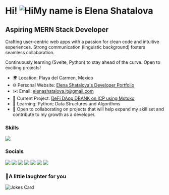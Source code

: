 <h1 style="text-wrap: balance;">Hi! <img src="https://user-images.githubusercontent.com/18350557/176309783-0785949b-9127-417c-8b55-ab5a4333674e.gif" alt="Hi" />My name is Elena Shatalova</h1>
<h2 style="text-wrap: balance;"> Aspiring MERN Stack Developer</h2>

<!-- <img src="https://github.com/Shinagawa-monkey/Shinagawa-monkey/blob/main/octocat.png" align="right" width="320" />  -->
<p style="text-wrap: pretty;">Crafting user-centric web apps with a passion for clean code and intuitive experiences. Strong communication (linguistic background) fosters seamless collaboration.</p> 
<p style="text-wrap: pretty;">Continuously learning (Svelte, Python) to stay ahead of the curve. Open to exciting projects!</p>
    <ul style="text-wrap: pretty;">
      <li>🌍 Location: Playa del Carmen, Mexico</li>
      <li>🌐 Personal Website: <a href="https://elena-shatalova-portfolio.vercel.app/">Elena Shatalova's Developer Portfolio</a></li>
      <li>✉️ Email: <a href="mailto:elenashatalova.it@gmail.com">elenashatalova.it@gmail.com</a></li>
      <li>🚀 Current Project: <a href="https://khnm5-qiaaa-aaaap-aam6a-cai.ic0.app/">DeFi DApp DBANK on ICP using Motoko</a></li>
      <li>🧠 Learning: Python; Data Structures and Algorithms</li>
      <li>🤝 Open to collaborating on projects that will help expand my skill set and contribute to my growth as a developer.</li>
    </ul>

### Skills

<p align="left">
  <a href="https://skillicons.dev">
    <img src="https://skillicons.dev/icons?i=js,ts,react,redux,nodejs,express,mongo,svelte,php,ruby,git,html,css,jquery,webpack,babel,vite,bootstrap,sass,tailwind,mysql,postgres,firebase,heroku,vercel,figma,threejs,pug,svg,bash,powershell,npm,postman,wordpress,vscode,regex&perline=9" />
  </a>
</p>

### Socials

<p align="left"> 
  <a href="https://www.codepen.io/shinagawa-monkey" target="_blank" rel="noreferrer"><img src="https://skillicons.dev/icons?i=codepen" /></a> 
  <a href="https://www.dev.to//shinagawamonkey" target="_blank" rel="noreferrer"><img src="https://skillicons.dev/icons?i=devto" /></a>
  <a href="https://discord.com/users/shinagawaMonkey#9910" target="_blank" rel="noreferrer"><img src="https://skillicons.dev/icons?i=discord" /></a> 
  <a href="https://www.github.com/Shinagawa-monkey" target="_blank" rel="noreferrer"><img src="https://skillicons.dev/icons?i=github" /></a> 
  <a href="https://www.linkedin.com/in/elena-shatalova/" target="_blank" rel="noreferrer"><img src="https://skillicons.dev/icons?i=linkedin" /></a> 
  <a href="https://www.stackoverflow.com/users/18683797/shinagawamonkey" target="_blank" rel="noreferrer"><img src="https://skillicons.dev/icons?i=stackoverflow" /></a> 
  <a href="https://www.twitter.com/sudoCyberMonkey" target="_blank" rel="noreferrer"><img src="https://skillicons.dev/icons?i=twitter" /></a>
</p>

<!-- ### Badges

<b>My GitHub Stats</b>

 <a href="http://www.github.com/Shinagawa-monkey"><img src="https://github-readme-stats.vercel.app/api?username=Shinagawa-monkey&show_icons=true&hide=&count_private=true&title_color=0891b2&text_color=ffffff&icon_color=0891b2&bg_color=1c1917&hide_border=true&show_icons=true" alt="Shinagawa-monkey's GitHub stats" /></a>
<a href="http://www.github.com/Shinagawa-monkey"><img src="https://github-readme-streak-stats.herokuapp.com/?user=Shinagawa-monkey&stroke=ffffff&background=1c1917&ring=0891b2&fire=0891b2&currStreakNum=ffffff&currStreakLabel=0891b2&sideNums=ffffff&sideLabels=ffffff&dates=ffffff&hide_border=true" /></a>
<a href="https://github.com/Shinagawa-monkey"><img src="https://github-readme-stats.vercel.app/api/top-langs/?username=Shinagawa-monkey&langs_count=10&title_color=0891b2&text_color=ffffff&icon_color=0891b2&bg_color=1c1917&hide_border=true&locale=en&custom_title=Top%20%Languages" alt="Top Languages" /></a> -->

### 🙊A little laughter for you
<img src="https://readme-jokes.vercel.app/api?hideBorder&bgColor=%231c1917&qColor=%230b7e99&aColor=%23ffffff" alt="Jokes Card" />
